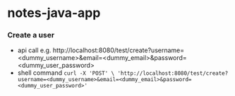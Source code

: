 # notes-java-app

### Create a user
 - api call e.g. http://localhost:8080/test/create?username=<dummy_username>&email=<dummy_email>&password=<dummy_user_password>
 - shell command `curl -X 'POST' \
        'http://localhost:8080/test/create?username=<dummy_username>&email=<dummy_email>&password=<dummy_user_password>'`